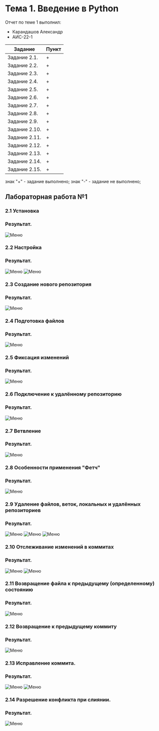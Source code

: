 # Тема 1. Введение в Python
Отчет по теме 1 выполнил:
- Карандашов Александр
- АИС-22-1


| Задание | Пункт |
| ------------- | ------------- | 
| Задание 2.1. | + | 
| Задание 2.2. | + | 
| Задание 2.3. | + | 
| Задание 2.4. | + | 
| Задание 2.5. | + | 
| Задание 2.6. | + | 
| Задание 2.7. | + | 
| Задание 2.8. | + | 
| Задание 2.9. | + | 
| Задание 2.10. | + | 
| Задание 2.11. | + | 
| Задание 2.12. | + | 
| Задание 2.13. | + | 
| Задание 2.14. | + | 
| Задание 2.15. | + | 

знак "+" - задание выполнено; знак "-" - задание не выполнено;

  ## Лабораторная работа №1
### 2.1 Установка

### Результат.
![Меню](https://github.com/tplxv/hh/blob/%D1%84%D0%BE%D1%82%D0%BE/%D0%A0%D0%B8%D1%81%D1%83%D0%BD%D0%BE%D0%BA1.png)

### 2.2 Настройка

### Результат.
![Меню](https://github.com/tplxv/hh/blob/%D1%84%D0%BE%D1%82%D0%BE/%D0%A0%D0%B8%D1%81%D1%83%D0%BD%D0%BE%D0%BA2.png)
![Меню](https://github.com/tplxv/hh/blob/%D1%84%D0%BE%D1%82%D0%BE/%D0%A0%D0%B8%D1%81%D1%83%D0%BD%D0%BE%D0%BA3.png)

### 2.3 Создание нового репозитория

### Результат.
![Меню](https://github.com/tplxv/hh/blob/%D1%84%D0%BE%D1%82%D0%BE/%D0%A0%D0%B8%D1%81%D1%83%D0%BD%D0%BE%D0%BA4.png)

### 2.4 Подготовка файлов

### Результат.
![Меню](https://github.com/tplxv/hh/blob/%D1%84%D0%BE%D1%82%D0%BE/%D0%A0%D0%B8%D1%81%D1%83%D0%BD%D0%BE%D0%BA5.png)

### 2.5 Фиксация изменений

### Результат.
![Меню](https://github.com/tplxv/hh/blob/%D1%84%D0%BE%D1%82%D0%BE/%D0%A0%D0%B8%D1%81%D1%83%D0%BD%D0%BE%D0%BA6.png)

### 2.6 Подключение к удалённому репозиторию

### Результат.
![Меню](https://github.com/tplxv/hh/blob/%D1%84%D0%BE%D1%82%D0%BE/%D0%A0%D0%B8%D1%81%D1%83%D0%BD%D0%BE%D0%BA7.png)

### 2.7 Ветвление

### Результат.
![Меню](https://github.com/tplxv/hh/blob/%D1%84%D0%BE%D1%82%D0%BE/%D0%A0%D0%B8%D1%81%D1%83%D0%BD%D0%BE%D0%BA8.png)

### 2.8 Особенности применения "Фетч"

### Результат.
![Меню](https://github.com/tplxv/hh/blob/%D1%84%D0%BE%D1%82%D0%BE/%D0%A0%D0%B8%D1%81%D1%83%D0%BD%D0%BE%D0%BA9.png)

### 2.9 Удаление файлов, веток, локальных и удалённых репозиториев

### Результат.
![Меню](https://github.com/tplxv/hh/blob/%D1%84%D0%BE%D1%82%D0%BE/%D0%A0%D0%B8%D1%81%D1%83%D0%BD%D0%BE%D0%BA10.png)
![Меню](https://github.com/tplxv/hh/blob/%D1%84%D0%BE%D1%82%D0%BE/%D0%A0%D0%B8%D1%81%D1%83%D0%BD%D0%BE%D0%BA11.png)
![Меню](https://github.com/tplxv/hh/blob/%D1%84%D0%BE%D1%82%D0%BE/%D0%A0%D0%B8%D1%81%D1%83%D0%BD%D0%BE%D0%BA12.png)

### 2.10 Отслеживание изменений в коммитах

### Результат.
![Меню](https://github.com/tplxv/hh/blob/%D1%84%D0%BE%D1%82%D0%BE/%D0%A0%D0%B8%D1%81%D1%83%D0%BD%D0%BE%D0%BA13.png)
![Меню](https://github.com/tplxv/hh/blob/%D1%84%D0%BE%D1%82%D0%BE/%D0%A0%D0%B8%D1%81%D1%83%D0%BD%D0%BE%D0%BA14.png)

### 2.11 Возвращение файла к предыдущему (определенному) состоянию

### Результат.
![Меню](https://github.com/tplxv/hh/blob/%D1%84%D0%BE%D1%82%D0%BE/%D0%A0%D0%B8%D1%81%D1%83%D0%BD%D0%BE%D0%BA15.png)

### 2.12 Возвращение к предыдущему коммиту

### Результат.
![Меню](https://github.com/tplxv/hh/blob/%D1%84%D0%BE%D1%82%D0%BE/%D0%A0%D0%B8%D1%81%D1%83%D0%BD%D0%BE%D0%BA16.png)

### 2.13 Исправление коммита.

### Результат.
![Меню](https://github.com/tplxv/hh/blob/%D1%84%D0%BE%D1%82%D0%BE/%D0%A0%D0%B8%D1%81%D1%83%D0%BD%D0%BE%D0%BA17.png)
![Меню](https://github.com/tplxv/hh/blob/%D1%84%D0%BE%D1%82%D0%BE/%D0%A0%D0%B8%D1%81%D1%83%D0%BD%D0%BE%D0%BA18.png)

### 2.14 Разрешение конфликта при слиянии.

### Результат.
![Меню](https://github.com/tplxv/hh/blob/%D1%84%D0%BE%D1%82%D0%BE/%D0%A0%D0%B8%D1%81%D1%83%D0%BD%D0%BE%D0%BA19.png)

